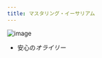 ```yaml
---
title: マスタリング・イーサリアム
---
```


![image](https://images-na.ssl-images-amazon.com/images/I/51pdaKIR0RL._SX390_BO1,204,203,200_.jpg)

* 安心の*オライリー*
